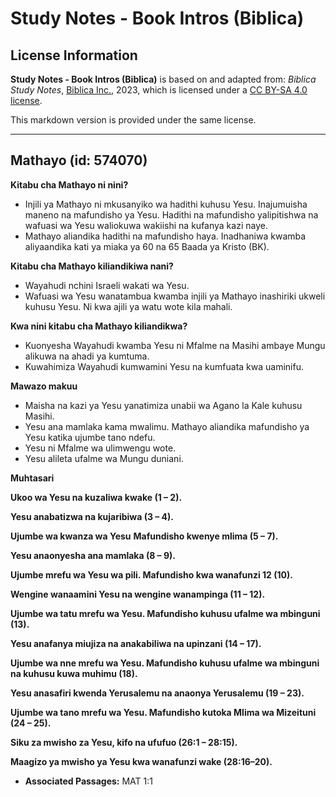 # Study Notes - Book Intros (Biblica)

## License Information

**Study Notes - Book Intros (Biblica)** is based on and adapted from: _Biblica Study Notes_, [Biblica Inc.](https://www.biblica.com/), 2023, which is licensed under a [CC BY-SA 4.0 license](https://creativecommons.org/licenses/by-sa/4.0/legalcode.en).

This markdown version is provided under the same license.



--------------------------------

## Mathayo (id: 574070)

**Kitabu cha Mathayo ni nini?**

* Injili ya Mathayo ni mkusanyiko wa hadithi kuhusu Yesu. Inajumuisha maneno na mafundisho ya Yesu. Hadithi na mafundisho yalipitishwa na wafuasi wa Yesu waliokuwa wakiishi na kufanya kazi naye.
* Mathayo aliandika hadithi na mafundisho haya. Inadhaniwa kwamba aliyaandika kati ya miaka ya 60 na 65 Baada ya Kristo (BK).

**Kitabu cha Mathayo kiliandikiwa nani?**

* Wayahudi nchini Israeli wakati wa Yesu.
* Wafuasi wa Yesu wanatambua kwamba injili ya Mathayo inashiriki ukweli kuhusu Yesu. Ni kwa ajili ya watu wote kila mahali.

**Kwa nini kitabu cha Mathayo kiliandikwa?**

* Kuonyesha Wayahudi kwamba Yesu ni Mfalme na Masihi ambaye Mungu alikuwa na ahadi ya kumtuma.
* Kuwahimiza Wayahudi kumwamini Yesu na kumfuata kwa uaminifu.

**Mawazo makuu**

* Maisha na kazi ya Yesu yanatimiza unabii wa Agano la Kale kuhusu Masihi.
* Yesu ana mamlaka kama mwalimu. Mathayo aliandika mafundisho ya Yesu katika ujumbe tano ndefu.
* Yesu ni Mfalme wa ulimwengu wote.
* Yesu alileta ufalme wa Mungu duniani.

**Muhtasari**

**Ukoo wa Yesu na kuzaliwa kwake (1 – 2\).**

**Yesu anabatizwa na kujaribiwa (3 – 4\).**

**Ujumbe wa kwanza wa Yesu** **Mafundisho kwenye mlima (5 – 7\).**

**Yesu anaonyesha ana mamlaka (8 – 9\).**

**Ujumbe mrefu wa Yesu wa pili. Mafundisho kwa wanafunzi 12 (10\).**

**Wengine wanaamini Yesu na wengine wanampinga (11 – 12\).**

**Ujumbe wa tatu mrefu wa Yesu. Mafundisho kuhusu ufalme wa mbinguni (13\).**

**Yesu anafanya miujiza na anakabiliwa na upinzani (14 – 17\).**

**Ujumbe wa nne mrefu wa Yesu. Mafundisho kuhusu ufalme wa mbinguni na kuhusu kuwa muhimu (18\).**

**Yesu anasafiri kwenda Yerusalemu na anaonya Yerusalemu (19 – 23\).**

**Ujumbe wa tano mrefu wa Yesu. Mafundisho kutoka Mlima wa Mizeituni (24 – 25\).**

**Siku za mwisho za Yesu, kifo na ufufuo (26:1 – 28:15\).**

**Maagizo ya mwisho ya Yesu kwa wanafunzi wake (28:16–20\).**

* **Associated Passages:** MAT 1:1

